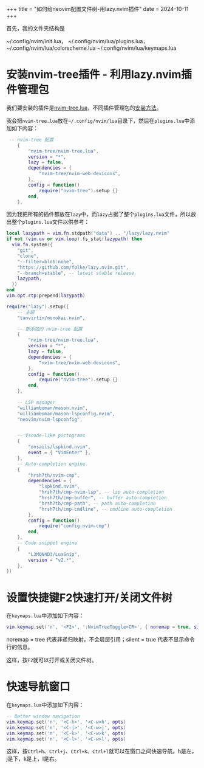 +++
title = "如何给neovim配置文件树-用lazy.nvim插件"
date = 2024-10-11
+++

首先，我的文件夹结构是

~/.config/nvim/init.lua，
~/.config/nvim/lua/plugins.lua，
~/.config/nvim/lua/colorscheme.lua
~/.config/nvim/lua/keymaps.lua

# 安装nvim-tree插件 - 利用lazy.nvim插件管理包

我们要安装的插件是[nvim-tree.lua](https://github.com/nvim-tree/nvim-tree.lua?tab=readme-ov-file)，不同插件管理包的[安装方法](https://github.com/nvim-tree/nvim-tree.lua/wiki/Installation)。

我会把`nvim-tree.lua`放在`~/.config/nvim/lua`目录下，然后在`plugins.lua`中添加如下内容：

```lua
 -- nvim-tree 配置
    {
        "nvim-tree/nvim-tree.lua",
        version = "*",
        lazy = false,
        dependencies = {
            "nvim-tree/nvim-web-devicons",
        },
        config = function()
            require("nvim-tree").setup {}
        end,
    },
```

因为我把所有的插件都放在`lazy`中，而`lazy`占据了整个`plugins.lua`文件，所以放出整个`plugins.lua`文件以供参考：

```lua
local lazypath = vim.fn.stdpath("data") .. "/lazy/lazy.nvim"
if not (vim.uv or vim.loop).fs_stat(lazypath) then
  vim.fn.system({
    "git",
    "clone",
    "--filter=blob:none",
    "https://github.com/folke/lazy.nvim.git",
    "--branch=stable", -- latest stable release
    lazypath,
  })
end
vim.opt.rtp:prepend(lazypath)

require("lazy").setup({
    -- 主题
    "tanvirtin/monokai.nvim",

    -- 新添加的 nvim-tree 配置
    {
        "nvim-tree/nvim-tree.lua",
        version = "*",
        lazy = false,
        dependencies = {
            "nvim-tree/nvim-web-devicons",
        },
        config = function()
            require("nvim-tree").setup {}
        end,
    },
    
    -- LSP manager
	"williamboman/mason.nvim",
	"williamboman/mason-lspconfig.nvim",
	"neovim/nvim-lspconfig",


	-- Vscode-like pictograms
	{
		"onsails/lspkind.nvim",
		event = { "VimEnter" },
	},
	-- Auto-completion engine
	{
		"hrsh7th/nvim-cmp",
		dependencies = {
			"lspkind.nvim",
			"hrsh7th/cmp-nvim-lsp", -- lsp auto-completion
			"hrsh7th/cmp-buffer", -- buffer auto-completion
			"hrsh7th/cmp-path", -- path auto-completion
			"hrsh7th/cmp-cmdline", -- cmdline auto-completion
		},
		config = function()
			require("config.nvim-cmp")
		end,
	},
	-- Code snippet engine
	{
		"L3MON4D3/LuaSnip",
		version = "v2.*",
	},
})
```

# 设置快捷键F2快速打开/关闭文件树

在`keymaps.lua`中添加如下内容：

```lua
vim.keymap.set('n', '<F2>', ':NvimTreeToggle<CR>', { noremap = true, silent = true })
```

noremap = tree 代表非递归映射，不会层层引用；silent = true 代表不显示命令行的信息。

这样，按`F2`就可以打开或关闭文件树。

# 快速导航窗口

在`keymaps.lua`中添加如下内容：

```lua
-- Better window navigation
vim.keymap.set('n', '<C-h>', '<C-w>h', opts)
vim.keymap.set('n', '<C-j>', '<C-w>j', opts)
vim.keymap.set('n', '<C-k>', '<C-w>k', opts)
vim.keymap.set('n', '<C-l>', '<C-w>l', opts)
```

这样，按`Ctrl+h`、`Ctrl+j`、`Ctrl+k`、`Ctrl+l`就可以在窗口之间快速导航。h是左，j是下，k是上，l是右。